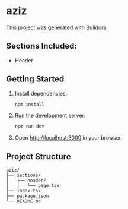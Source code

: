 # aziz

This project was generated with Buildora.

## Sections Included:
- Header

## Getting Started

1. Install dependencies:
   ```bash
   npm install
   ```

2. Run the development server:
   ```bash
   npm run dev
   ```

3. Open [http://localhost:3000](http://localhost:3000) in your browser.

## Project Structure

```
aziz/
├── sections/
│   ├── header/
│   │   └── page.tsx
├── index.tsx
├── package.json
└── README.md
```
